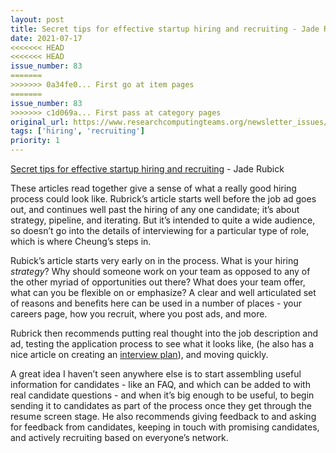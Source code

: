 ```yaml
---
layout: post
title: Secret tips for effective startup hiring and recruiting - Jade Rubick
date: 2021-07-17
<<<<<<< HEAD
<<<<<<< HEAD
issue_number: 83
=======
>>>>>>> 0a34fe0... First go at item pages
=======
issue_number: 83
>>>>>>> c1d069a... First pass at category pages
original_url: https://www.researchcomputingteams.org/newsletter_issues/0083
tags: ['hiring', 'recruiting']
priority: 1
---
```


<!-- markdownlint-disable MD033 -->
<!-- markdownlint-disable MD041 -->
<!-- markdownlint-disable MD049 -->

[Secret tips for effective startup hiring and recruiting](https://www.rubick.com/startup-hiring-and-recruiting/) - Jade Rubick 

These articles read together give a sense of what a really good hiring process could look like. Rubrick’s article starts well before the job ad goes out, and continues well past the hiring of any one candidate; it’s about strategy, pipeline, and iterating. But it’s intended to quite a wide audience, so doesn’t go into the details of interviewing for a particular type of role, which is where Cheung’s steps in.

Rubick’s article starts very early on in the process.  What is your hiring *strategy*?  Why should someone work on your team as opposed to any of the other myriad of opportunities out there?  What does your team offer, what can you be flexible on or emphasize?  A clear and well articulated set of reasons and benefits here can be used in a number of places - your careers page, how you recruit, where you post ads, and more.

Rubrick then recommends putting real thought into the job description and ad, testing the application process to see what it looks like, (he also has a nice article on creating an [interview plan](https://www.rubick.com/coordinate-your-interviews-with-an-interview-plan/)), and moving quickly.

A great idea I haven’t seen anywhere else is to start assembling useful information for candidates - like an FAQ, and which can be added to with real candidate questions - and when it’s big enough to be useful, to begin sending it to candidates as part of the process once they get through the resume screen stage.  He also recommends giving feedback to and asking for feedback from candidates, keeping in touch with promising candidates, and actively recruiting based on everyone’s network.